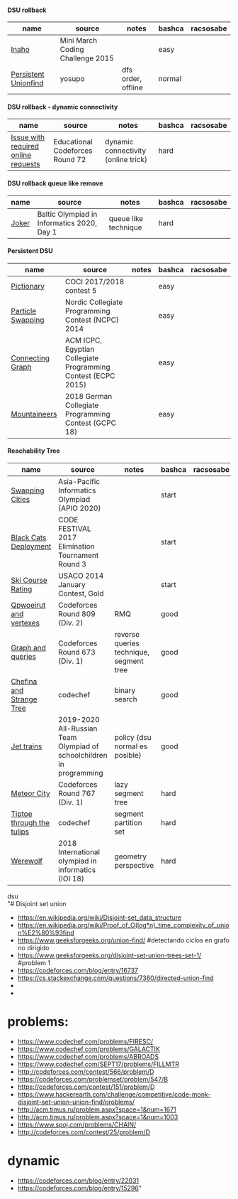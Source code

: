 #### DSU rollback

| name | source | notes | bashca | racsosabe |
| ---- | ------ | ----- | ------ | --------- |
| [Inaho](https://dmoj.ca/problem/mmcc15p1) | Mini March Coding Challenge 2015 | | easy | |
| [Persistent Unionfind](https://judge.yosupo.jp/problem/persistent_unionfind) | yosupo | dfs order, offline | normal | |

#### DSU rollback - dynamic connectivity

| name | source | notes | bashca | racsosabe |
| ---- | ------ | ----- | ------ | --------- |
| [Issue with required online requests](https://codeforces.com/problemset/problem/1217/F) | Educational Codeforces Round 72 | dynamic connectivity (online trick) | hard | |

#### DSU rollback queue like remove

| name | source | notes | bashca | racsosabe | 
| ---- | ------ | ----- | ------ | --------- |
| [Joker](https://codeforces.com/problemset/problem/1386/C) | Baltic Olympiad in Informatics 2020, Day 1 | queue like technique | hard | |

#### Persistent DSU

| name | source | notes | bashca | racsosabe |
| ---- | ------ | ----- | ------ | --------- |
| [Pictionary](https://www.acmicpc.net/problem/15370) | COCI 2017/2018 contest 5 | | easy | | 
| [Particle Swapping](https://open.kattis.com/problems/particles) | Nordic Collegiate Programming Contest (NCPC) 2014 | | easy | | 
| [Connecting Graph](https://codeforces.com/gym/100814/problem/C) | ACM ICPC, Egyptian Collegiate Programming Contest (ECPC 2015) | | easy | |
| [Mountaineers](https://codeforces.com/gym/102021/attachments) | 2018 German Collegiate Programming Contest (GCPC 18) | | easy | |

#### Reachability Tree

| name | source | notes | bashca | racsosabe |
| ---- | ------ | ----- | ------ | --------- |
| [Swapping Cities](https://www.acmicpc.net/problem/19619) | Asia-Pacific Informatics Olympiad (APIO 2020) | | start | |
| [Black Cats Deployment](https://atcoder.jp/contests/cf17-tournament-round3-open/tasks/asaporo2_e) | CODE FESTIVAL 2017 Elimination Tournament Round 3 | | start | |
| [Ski Course Rating](http://www.usaco.org/index.php?page=viewproblem2&cpid=384) | USACO 2014 January Contest, Gold | | start | |
| [Qpwoeirut and vertexes](https://codeforces.com/problemset/problem/1706/E) | Codeforces Round 809 (Div. 2)| RMQ | good | |
| [Graph and queries](https://codeforces.com/problemset/problem/1416/D) | Codeforces Round 673 (Div. 1) | reverse queries technique, segment tree | good | |
| [Chefina and Strange Tree](https://www.codechef.com/problems/CHEFCOMP) | codechef | binary search | good | |
| [Jet trains](https://codeforces.com/gym/102396/problem/C) | 2019-2020 All-Russian Team Olympiad of schoolchildren in programming | policy (dsu normal es posible) | good | |
| [Meteor City](https://codeforces.com/problemset/problem/1628/E) | Codeforces Round 767 (Div. 1) | lazy segment tree | hard | |
| [Tiptoe through the tulips](https://www.codechef.com/problems/TULIPS) | codechef | segment partition set | hard | |
| [Werewolf](https://dmoj.ca/problem/ioi18p3) | 2018 International olympiad in informatics (IOI 18) | geometry perspective | hard | |


dsu			
			"# Disjoint set union
 
- https://en.wikipedia.org/wiki/Disjoint-set_data_structure
- https://en.wikipedia.org/wiki/Proof_of_O(log*n)_time_complexity_of_union%E2%80%93find
- https://www.geeksforgeeks.org/union-find/         #detectando ciclos en grafo no dirigido
- https://www.geeksforgeeks.org/disjoint-set-union-trees-set-1/ #problem 1
- https://codeforces.com/blog/entry/16737
- https://cs.stackexchange.com/questions/7360/directed-union-find
-
-
 
 
# problems:
- https://www.codechef.com/problems/FIRESC/
- https://www.codechef.com/problems/GALACTIK
- https://www.codechef.com/problems/ABROADS
- https://www.codechef.com/SEPT17/problems/FILLMTR
- http://codeforces.com/contest/566/problem/D
- https://codeforces.com/problemset/problem/547/B
- https://codeforces.com/contest/151/problem/D
- https://www.hackerearth.com/challenge/competitive/code-monk-disjoint-set-union-union-find/problems/
- http://acm.timus.ru/problem.aspx?space=1&num=1671
- http://acm.timus.ru/problem.aspx?space=1&num=1003
- https://www.spoj.com/problems/CHAIN/
- http://codeforces.com/contest/25/problem/D
 
 
# dynamic
 
- https://codeforces.com/blog/entry/22031
- https://codeforces.com/blog/entry/15296"